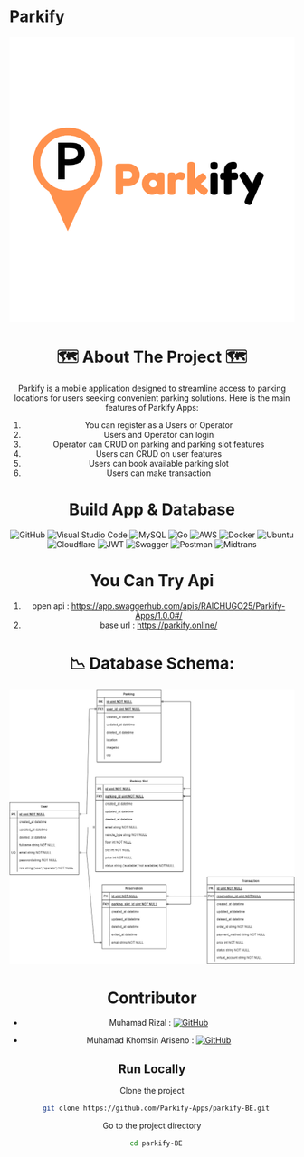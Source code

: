 #  Parkify 
<div align="center">
<img src="ParkifyLogo.png">


# 🗺️ About The Project 🗺️

Parkify is a mobile application designed to streamline access to parking locations for users seeking convenient parking solutions. Here is the main features of Parkify Apps:

1. You can register as a Users or Operator 
2. Users and Operator can login
3. Operator can CRUD on parking and parking slot features
4. Users can CRUD on user features
5. Users can book available parking slot
6. Users can make transaction


# Build App & Database
![GitHub](https://img.shields.io/badge/github-%23121011.svg?style=for-the-badge&logo=github&logoColor=white)
![Visual Studio Code](https://img.shields.io/badge/Visual%20Studio%20Code-0078d7.svg?style=for-the-badge&logo=visual-studio-code&logoColor=white)
![MySQL](https://img.shields.io/badge/mysql-%2300f.svg?style=for-the-badge&logo=mysql&logoColor=white)
![Go](https://img.shields.io/badge/go-%2300ADD8.svg?style=for-the-badge&logo=go&logoColor=white)
![AWS](https://img.shields.io/badge/AWS-%23FF9900.svg?style=for-the-badge&logo=amazon-aws&logoColor=white)
![Docker](https://img.shields.io/badge/docker-%230db7ed.svg?style=for-the-badge&logo=docker&logoColor=white)
![Ubuntu](https://img.shields.io/badge/Ubuntu-E95420?style=for-the-badge&logo=ubuntu&logoColor=white)
![Cloudflare](https://img.shields.io/badge/Cloudflare-F38020?style=for-the-badge&logo=Cloudflare&logoColor=white)
![JWT](https://img.shields.io/badge/JWT-black?style=for-the-badge&logo=JSON%20web%20tokens)
![Swagger](https://img.shields.io/badge/-Swagger-%23Clojure?style=for-the-badge&logo=swagger&logoColor=white)
![Postman](https://img.shields.io/badge/Postman-FF6C37?style=for-the-badge&logo=postman&logoColor=white)
![Midtrans](https://img.shields.io/badge/Midtrans-black)


# You Can Try Api
1. open api : https://app.swaggerhub.com/apis/RAICHUGO25/Parkify-Apps/1.0.0#/
2. base url : https://parkify.online/

#  📉 Database Schema:
![ERD](https://github.com/Parkify-Apps/parkify-BE/blob/main/ERD/parkify.jpg)

# Contributor
- Muhamad Rizal  :  [![GitHub](https://img.shields.io/badge/heri-Budiyana-%23121011.svg?style=for-the-badge&logo=github&logoColor=white)](https://github.com/muhamadrizaaal)

- Muhamad Khomsin Ariseno  :  [![GitHub](https://img.shields.io/badge/nur-fatchurohman-%23121011.svg?style=for-the-badge&logo=github&logoColor=white)](https://github.com/Onesira25)


## Run Locally
Clone the project

```bash
  git clone https://github.com/Parkify-Apps/parkify-BE.git
```

Go to the project directory

```bash
  cd parkify-BE
```